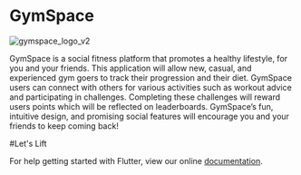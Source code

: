 # GymSpace
![gymspace_logo_v2](https://user-images.githubusercontent.com/26011878/53590255-384f9580-3b46-11e9-89a7-d486134b7d21.png)


GymSpace is a social fitness platform that promotes a healthy lifestyle, for you and your friends. This application will allow new, casual, and experienced gym goers to track their progression and their diet. GymSpace users can connect with others for various activities such as workout advice and participating in challenges. Completing these challenges will reward users points which will be reflected on leaderboards. GymSpace’s fun, intuitive design, and promising social features will encourage you and your friends to keep coming back!

#Let's Lift

For help getting started with Flutter, view our online
[documentation](https://flutter.io/).
